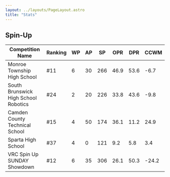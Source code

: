 ```yaml
---
layout: ../layouts/PageLayout.astro
title: "Stats"
---
```


## Spin-Up

| Competition Name                     | Ranking | WP  | AP  | SP  | OPR  | DPR  | CCWM  |
| ------------------------------------ | ------- | --- | --- | --- | ---- | ---- | ----- |
| Monroe Township High School          | #11     | 6   | 30  | 266 | 46.9 | 53.6 | -6.7  |
| South Brunswick High School Robotics | #24     | 2   | 20  | 226 | 33.8 | 43.6 | -9.8  |
| Camden County Technical School       | #15     | 4   | 50  | 174 | 36.1 | 11.2 | 24.9  |
| Sparta High School                   | #37     | 4   | 0   | 121 | 9.2  | 5.8  | 3.4   |
| VRC Spin Up SUNDAY Showdown          | #12     | 6   | 35  | 306 | 26.1 | 50.3 | -24.2 |
